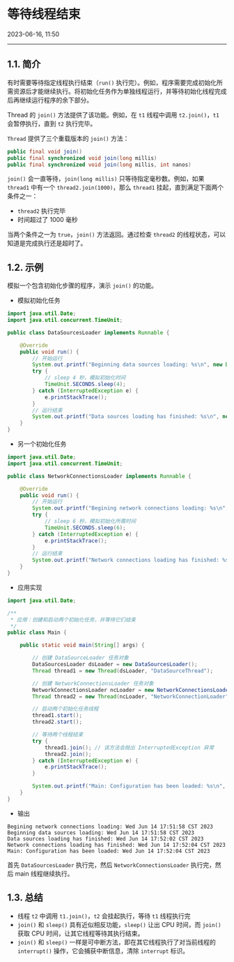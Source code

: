 # 等待线程结束

2023-06-16, 11:50
****
## 1.1. 简介

有时需要等待指定线程执行结束（`run()` 执行完）。例如，程序需要完成初始化所需资源后才能继续执行。将初始化任务作为单独线程运行，并等待初始化线程完成后再继续运行程序的余下部分。

Thread 的 `join()` 方法提供了该功能。例如，在 `t1` 线程中调用 `t2.join()`，`t1` 会暂停执行，直到 `t2` 执行完毕。

`Thread` 提供了三个重载版本的 `join()` 方法：

```java
public final void join()
public final synchronized void join(long millis)
public final synchronized void join(long millis, int nanos)
```

`join()` 会一直等待，`join(long millis)` 只等待指定毫秒数。例如，如果 `thread1` 中有一个 `thread2.join(1000)`，那么 `thread1` 挂起，直到满足下面两个条件之一：

- `thread2` 执行完毕
- 时间超过了 1000 毫秒

当两个条件之一为 `true`，`join()` 方法返回。通过检查 `thread2` 的线程状态，可以知道是完成执行还是超时了。

## 1.2. 示例

模拟一个包含初始化步骤的程序，演示 `join()` 的功能。

- 模拟初始化任务

```java
import java.util.Date;
import java.util.concurrent.TimeUnit;

public class DataSourcesLoader implements Runnable {

    @Override
    public void run() {
		// 开始运行
        System.out.printf("Beginning data sources loading: %s\n", new Date());
        try {
            // sleep 4 秒，模拟初始化时间
            TimeUnit.SECONDS.sleep(4);
        } catch (InterruptedException e) {
            e.printStackTrace();
        }
        // 运行结束
        System.out.printf("Data sources loading has finished: %s\n", new Date());
    }
}
```

- 另一个初始化任务

```java
import java.util.Date;
import java.util.concurrent.TimeUnit;

public class NetworkConnectionsLoader implements Runnable {

    @Override
    public void run() {
        // 开始运行
        System.out.printf("Begining network connections loading: %s\n", new Date());
        try {
            // sleep 6 秒，模拟初始化所需时间
            TimeUnit.SECONDS.sleep(6);
        } catch (InterruptedException e) {
            e.printStackTrace();
        }
        // 运行结束
        System.out.printf("Network connections loading has finished: %s\n", new Date());
    }
}
```

- 应用实现

```java
import java.util.Date;

/**
 * 应用：创建和启动两个初始化任务，并等待它们结束
 */
public class Main {

    public static void main(String[] args) {

        // 创建 DataSourceLoader 任务对象
        DataSourcesLoader dsLoader = new DataSourcesLoader();
        Thread thread1 = new Thread(dsLoader, "DataSourceThread");

        // 创建 NetworkConnectionsLoader 任务对象
        NetworkConnectionsLoader ncLoader = new NetworkConnectionsLoader();
        Thread thread2 = new Thread(ncLoader, "NetworkConnectionLoader");

        // 启动两个初始化任务线程
        thread1.start();
        thread2.start();

        // 等待两个线程结束
        try {
            thread1.join(); // 该方法会抛出 InterruptedException 异常
            thread2.join();
        } catch (InterruptedException e) {
            e.printStackTrace();
        }

        System.out.printf("Main: Configuration has been loaded: %s\n", new Date());
    }
}
```

- 输出

```
Begining network connections loading: Wed Jun 14 17:51:58 CST 2023
Beginning data sources loading: Wed Jun 14 17:51:58 CST 2023
Data sources loading has finished: Wed Jun 14 17:52:02 CST 2023
Network connections loading has finished: Wed Jun 14 17:52:04 CST 2023
Main: Configuration has been loaded: Wed Jun 14 17:52:04 CST 2023
```

首先 `DataSourcesLoader` 执行完，然后 `NetworkConnectionsLoader` 执行完，然后 main 线程继续执行。

## 1.3. 总结

- 线程 `t2` 中调用 `t1.join()`，`t2` 会挂起执行，等待 `t1` 线程执行完
- `join()` 和 `sleep()` 具有近似相反功能，`sleep()` 让出 CPU 时间，而 `join()` 获取 CPU 时间，让其它线程等待其执行结束。
- `join()` 和 `sleep()` 一样是可中断方法，即在其它线程执行了对当前线程的 `interrupt()` 操作，它会捕获中断信息，清除 `interrupt` 标识。
